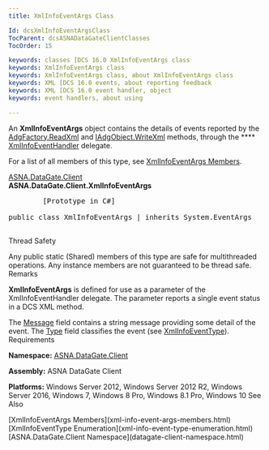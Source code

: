 ```yaml
---
title: XmlInfoEventArgs Class

Id: dcsXmlInfoEventArgsClass
TocParent: dcsASNADataGateClientClasses
TocOrder: 15

keywords: classes [DCS 16.0 XmlInfoEventArgs class
keywords: XmlInfoEventArgs class
keywords: XmlInfoEventArgs class, about XmlInfoEventArgs class
keywords: XML [DCS 16.0 events, about reporting feedback
keywords: XML [DCS 16.0 event handler, object
keywords: event handlers, about using

---
```


An **XmlInfoEventArgs** object contains the details of events reported by the [ AdgFactory.ReadXml](adg-factory-class-read-xml-method2.html) and [IAdgObject.WriteXml](dcsIAdgObjectClassWriteXmlMethod2.html) methods, through the **** [XmlInfoEventHandler](xml-info-event-handler-delegate.html) delegate. 

For a list of all members of this type, see [ XmlInfoEventArgs Members](xml-info-event-args-members.html).

[ASNA.DataGate.Client](datagate-client-namespace.html) <br /> **ASNA.DataGate.Client.<span>XmlInfoEventArgs</span>** 
<pre class="syntax">
        <span class="lang">[Prototype in C#]</span>
        <span>
public class XmlInfoEventArgs | inherits System.EventArgs</span>
      </pre>

Thread Safety

Any public static (Shared) members of this type are safe for multithreaded operations. Any instance members are not guaranteed to be thread safe.
Remarks

**XmlInfoEventArgs** is defined for use as a parameter of the XmlInfoEventHandler delegate. The parameter reports a single event status in a DCS XML method.

The [Message](xml-info-event-args-class-message-field.html) field contains a string message providing some detail of the event. The [ Type](xml-info-event-args-class-type-field.html) field classifies the event (see [ XmlInfoEventType](xml-info-event-type-enumeration.html)).
Requirements

**Namespace:** [ASNA.DataGate.Client](datagate-client-namespace.html) 

**Assembly:** ASNA DataGate Client

**Platforms:** Windows Server 2012, Windows Server 2012 R2, Windows Server 2016, Windows 7, Windows 8 Pro, Windows 8.1 Pro, Windows 10
See Also

<dl />
      [XmlInfoEventArgs Members](xml-info-event-args-members.html)
      <br />
      [XmlInfoEventType Enumeration](xml-info-event-type-enumeration.html) <br />
      [ASNA.DataGate.Client Namespace](datagate-client-namespace.html)

